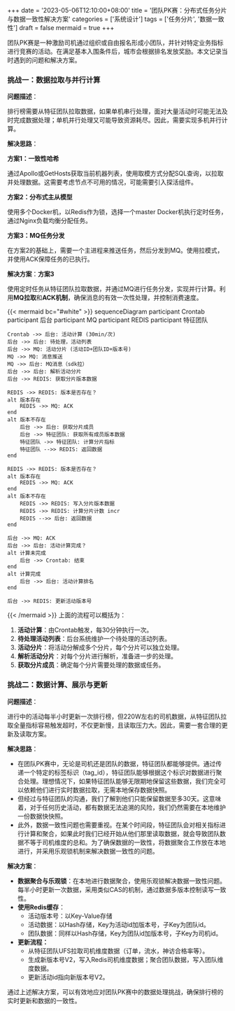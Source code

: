 +++
date = '2023-05-06T12:10:00+08:00'
title = '团队PK赛：分布式任务分片与数据一致性解决方案'
categories = ['系统设计']
tags = ['任务分片', '数据一致性']
draft = false
mermaid = true
+++

团队PK赛是一种激励司机通过组织或自由报名形成小团队，并针对特定业务指标进行竞赛的活动。在满足基本入围条件后，城市会根据排名发放奖励。本文记录当时遇到的问题和解决方案。
<!--more-->

### 挑战一：数据拉取与并行计算

**问题描述**：

排行榜需要从特征团队拉取数据，如果单机串行处理，面对大量活动时可能无法及时完成数据处理；单机并行处理又可能导致资源耗尽。因此，需要实现多机并行计算。

**解决思路**：

**方案1：一致性哈希**

通过Apollo或GetHosts获取当前机器列表，使用取模方式分配SQL查询，以拉取并处理数据。这需要考虑节点不可用的情况，可能需要引入探活组件。

**方案2：分布式主从模型**

使用多个Docker机，以Redis作为锁，选择一个master Docker机执行定时任务，通过Nginx负载均衡分配任务。

**方案3：MQ任务分发**

在方案2的基础上，需要一个主进程来推送任务，然后分发到MQ。使用拉模式，并使用ACK保障任务的已执行。

**解决方案**：**方案3**

使用定时任务从特征团队拉取数据，并通过MQ进行任务分发，实现并行计算。利用**MQ拉取**和**ACK机制**，确保消息的有效一次性处理，并控制消费速度。

{{< mermaid bc="#white" >}}
sequenceDiagram
    participant Crontab
    participant 后台
    participant MQ
    participant REDIS
    participant 特征团队

    Crontab ->> 后台: 活动计算 (30min/次)
    后台 ->> 后台: 待处理，活动列表
    后台 ->> MQ: 活动分片 (活动ID+团队ID+版本号)
    MQ ->> MQ: 消息推送
    MQ ->> 后台: MQ消息（sdk拉）
    后台 ->> 后台: 解析活动分片
    后台 ->> REDIS: 获取分片版本数据
    
    REDIS ->> REDIS: 版本是否存在？
    alt 版本存在
        REDIS ->> MQ: ACK
    end
    alt 版本不存在
        后台 ->> 后台: 获取分片成员
        后台 ->> 特征团队: 获取所有成员版本数据
        特征团队 ->> 特征团队: 计算分片指标
        特征团队 -->> REDIS: 返回数据
    end

    REDIS ->> REDIS: 版本是否存在？
    alt 版本存在
        REDIS ->> MQ: ACK
    end
    alt 版本不存在
        REDIS ->> REDIS: 写入分片版本数据
        REDIS ->> REDIS: 计算分片计数 incr
        REDIS -->> 后台: 返回数据
    end
    
    后台 ->> MQ: ACK
    后台 ->> 后台: 活动计算完成？
    alt 计算未完成
        后台 ->> Crontab: 结束
    end
    alt 计算完成
        后台 ->> 后台: 活动计算排名
    end

    后台 ->> REDIS: 更新活动版本号
{{< /mermaid >}}
上面的流程可以概括为：
1. **活动计算**：由Crontab触发，每30分钟执行一次。
2. **待处理活动列表**：后台系统维护一个待处理的活动列表。
3. **活动分片**：将活动分解成多个分片，每个分片可以独立处理。
4. **解析活动分片**：对每个分片进行解析，准备进一步的处理。
5. **获取分片成员**：确定每个分片需要处理的数据或任务。



### 挑战二：数据计算、展示与更新

**问题描述**：

进行中的活动每半小时更新一次排行榜，但220W左右的司机数据，从特征团队拉取全量指标容易触发超时，不仅更新慢，且读取压力大。因此，需要一套合理的更新及读取方案。

**解决思路**：
* 在团队PK赛中，无论是司机还是团队的数据，特征团队都能够提供。通过传递一个特定的标签标识（tag\_id），特征团队能够根据这个标识对数据进行聚合处理。理想情况下，如果特征团队能够无限期地保留这些数据，我们完全可以依赖他们进行实时数据拉取，无需本地保存数据快照。
* 但经过与特征团队的沟通，我们了解到他们只能保留数据至多30天。这意味着，对于任何历史活动，都有数据无法追溯的风险，我们仍然需要在本地维护一份数据快快照。
* 此外，数据一致性问题也需要重视。在某个时间段，特征团队会对相关指标进行计算和聚合，如果此时我们已经开始从他们那里读取数据，就会导致团队数据不等于司机维度的总和。为了确保数据的一致性，将数据聚合工作放在本地进行，并采用乐观锁机制来解决数据一致性的问题。

**解决方案**：

* **数据聚合与乐观锁**：在本地进行数据聚合，使用乐观锁解决数据一致性问题。每半小时更新一次数据，采用类似CAS的机制，通过数据多版本控制读写一致性。
* **使用Redis缓存**：
  * 活动版本号：以Key-Value存储
  * 活动数据：以Hash存储，Key为活动id加版本号，子Key为团队id。
  * 团队数据：同样以Hash存储，Key为团队id加版本号，子Key为司机id。
* **更新流程：**
  * 从特征团队UFS拉取司机维度数据（订单，流水，神访合格率等）。
  * 生成新版本号V2，写入Redis司机维度数据；聚合团队数据，写入团队维度数据。
  * 更新活动id指向新版本号V2。


通过上述解决方案，可以有效地应对团队PK赛中的数据处理挑战，确保排行榜的实时更新和数据的一致性。